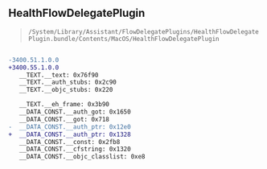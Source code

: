 ## HealthFlowDelegatePlugin

> `/System/Library/Assistant/FlowDelegatePlugins/HealthFlowDelegatePlugin.bundle/Contents/MacOS/HealthFlowDelegatePlugin`

```diff

-3400.51.1.0.0
+3400.55.1.0.0
   __TEXT.__text: 0x76f90
   __TEXT.__auth_stubs: 0x2c90
   __TEXT.__objc_stubs: 0x220

   __TEXT.__eh_frame: 0x3b90
   __DATA_CONST.__auth_got: 0x1650
   __DATA_CONST.__got: 0x718
-  __DATA_CONST.__auth_ptr: 0x12e0
+  __DATA_CONST.__auth_ptr: 0x1328
   __DATA_CONST.__const: 0x2fb8
   __DATA_CONST.__cfstring: 0x1320
   __DATA_CONST.__objc_classlist: 0xe8

```
